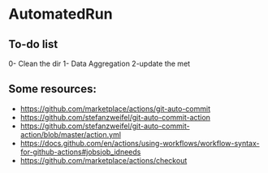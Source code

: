 # AutomatedRun

## To-do list
0- Clean the dir
1- Data Aggregation
2-update the met


## Some resources:
- https://github.com/marketplace/actions/git-auto-commit
- https://github.com/stefanzweifel/git-auto-commit-action
- https://github.com/stefanzweifel/git-auto-commit-action/blob/master/action.yml
- https://docs.github.com/en/actions/using-workflows/workflow-syntax-for-github-actions#jobsjob_idneeds
- https://github.com/marketplace/actions/checkout

